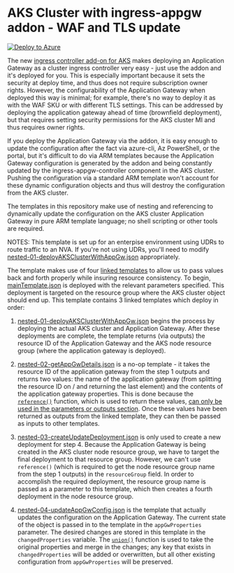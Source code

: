 # AKS Cluster with ingress-appgw addon - WAF and TLS update

[![Deploy to Azure](https://aka.ms/deploytoazurebutton)](https://portal.azure.com/#create/Microsoft.Template/uri/https%3A%2F%2Fraw.githubusercontent.com%2Fphealy%2Faks-agic-waf%2Fmain%2FmainTemplate.json)

The new [ingress controller add-on for AKS](https://docs.microsoft.com/en-us/azure/application-gateway/tutorial-ingress-controller-add-on-new) makes deploying an Application Gateway as a cluster ingress controller very easy - just use the addon and it's deployed for you. This is especially important because it sets the security at deploy time, and thus does not require subscription owner rights. However, the configurability of the Application Gateway when deployed this way is minimal; for example, there's no way to deploy it as with the WAF SKU or with different TLS settings. This can be addressed by deploying the application gateway ahead of time (brownfield deployment), but that requires setting security permissions for the AKS cluster MI and thus requires owner rights.

If you deploy the Application Gateway via the addon, it is easy enough to update the configuration after the fact via azure-cli, Az PowerShell, or the portal, but it's difficult to do via ARM templates because the Application Gateway configuration is generated by the addon and being constantly updated by the ingress-appgw-controller component in the AKS cluster. Pushing the configuration via a standard ARM template won't account for these dynamic configuration objects and thus will destroy the configuration from the AKS cluster.

The templates in this repository make use of nesting and referencing to dynamically update the configuration on the AKS cluster Application Gateway in pure ARM template language; no shell scripting or other tools are required.

NOTES: This template is set up for an enterpise environment using UDRs to route traffic to an NVA. If you're not using UDRs, you'll need to modify [nested-01-deployAKSClusterWithAppGw.json](nested-01-deployAKSClusterWithAppGw.json) appropriately.

The template makes use of four [linked templates](https://docs.microsoft.com/en-us/azure/azure-resource-manager/templates/linked-templates#linked-template) to allow us to pass values back and forth properly while insuring resource consistency. To begin, [mainTemplate.json](mainTemplate.json) is deployed with the relevant parameters specified. This deployment is targeted on the resource group where the AKS cluster object should end up. This template contains 3 linked templates which deploy in order:

1. [nested-01-deployAKSClusterWithAppGw.json](nested-01-deployAKSClusterWithAppGw.json) begins the process by deploying the actual AKS cluster and Application Gateway. After these deployments are complete, the template returns (via outputs) the resource ID of the Application Gateway and the AKS node resource group (where the application gateway is deployed).

2. [nested-02-getAppGwDetails.json](nested-02-getAppGwDetails.json) is a no-op template - it takes the resource ID of the application gateway from the step 1 outputs and returns two values: the name of the application gateway (from splitting the resource ID on / and returning the last element) and the contents of the application gateway properties. This is done because the [`reference()`](https://docs.microsoft.com/en-us/azure/azure-resource-manager/templates/template-functions-resource#reference) function, which is used to return these values, [can only be used in the parameters or outputs section](https://docs.microsoft.com/en-us/azure/azure-resource-manager/templates/template-functions-resource#valid-uses-1:~:text=The%20reference%20function%20can%20only%20be,section%20of%20a%20template%20or%20deployment). Once these values have been returned as outputs from the linked template, they can then be passed as inputs to other templates.

3. [nested-03-createUpdateDeployment.json](nested-03-createUpdateDeployment.json) is only used to create a new deployment for step 4. Because the Application Gateway is being created in the AKS cluster node resource group, we have to target the final deployment to that resource group. However, we can't use `reference()` (which is required to get the node resource group name from the step 1 outputs) in the `resourceGroup` field. In order to accomplish the required deployment, the resource group name is passed as a parameter to this template, which then creates a fourth deployment in the node resource group.

4. [nested-04-updateAppGwConfig.json](nested-04-updateAppGwConfig.json) is the template that actually updates the configuration on the Application Gateway. The current state of the object is passed in to the template in the `appGwProperties` parameter. The desired changes are stored in this template in the `changedProperties` variable. The [`union()`](https://docs.microsoft.com/en-us/azure/azure-resource-manager/templates/template-functions-object#union) function is used to take the original properties and merge in the changes; any key that exists in `changedProperties` will be added or overwritten, but all other existing configuration from `appGwProperties` will be preserved.